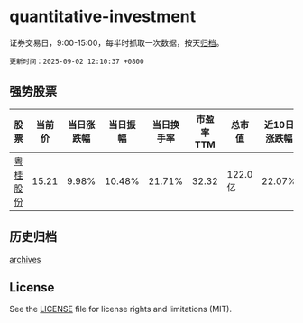 # quantitative-investment

证券交易日，9:00-15:00，每半时抓取一次数据，按天[归档](archives)。

`更新时间：2025-09-02 12:10:37 +0800`

## 强势股票

|股票|当前价|当日涨跌幅|当日振幅|当日换手率|市盈率TTM|总市值|近10日涨跌幅|
|----|----|----|----|----|----|----|----|
|[粤桂股份](https://xueqiu.com/S/SZ000833)|15.21|9.98%|10.48%|21.71%|32.32|122.0亿|22.07%|

## 历史归档

[archives](archives)

## License

See the [LICENSE](LICENSE) file for license rights and limitations (MIT).